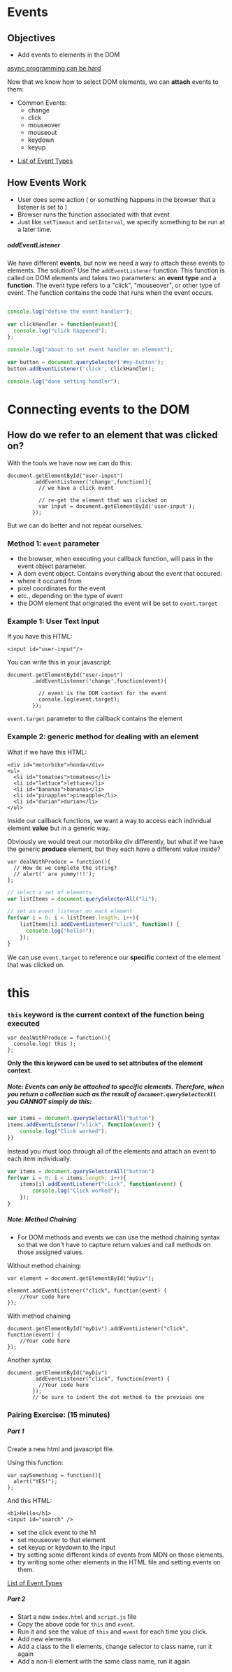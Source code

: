 # Events

## Objectives
* Add events to elements in the DOM


[async programming can be hard](https://twitter.com/julia_asterisk/status/829045121933000708)

Now that we know how to select DOM elements, we can **attach** events to them:

- Common Events:
	- change
	- click
	- mouseover
	- mouseout
	- keydown
	- keyup

* [List of Event Types](https://developer.mozilla.org/en-US/docs/Web/Events)

## How Events Work

* User does some action ( or something happens in the browser that a listener is set to )
* Browser runs the function associated with that event
* Just like `setTimeout` and `setInterval`, we specify something to be run at a later time.

##### addEventListener

We have different **events**, but now we need a way to attach these events to elements. The solution? Use the `addEventListener` function. This function is called on DOM elements and takes two parameters: an **event type** and a **function**. The event type refers to a "click", "mouseover", or other type of event. The function contains the code that runs when the event occurs.

```js

console.log("define the event handler");

var clickHandler = function(event){
  console.log("click happened");
};

console.log("about to set event handler on element");

var button = document.querySelector('#my-button');
button.addEventListener('click', clickHandler);

console.log("done setting handler");
```


# Connecting events to the DOM
## How do we refer to an element that was clicked on?


With the tools we have now we can do this:

```
document.getElementById("user-input")
        .addEventListener('change',function(){
          // we have a click event

          // re-get the element that was clicked on
          var input = document.getElementById('user-input');
        });
```

But we can do better and not repeat ourselves.


### Method 1: `event` parameter
- the browser, when executing your callback function, will pass in the event object parameter.
- A dom event object. Contains everything about the event that occured:
- where it occured from
- pixel coordinates for the event
- etc., depending on the type of event
- the DOM element that originated the event will be set to `event.target`




### Example 1: User Text Input

If you have this HTML:
```
<input id="user-input"/>
```

You can write this in your javascript:
```
document.getElementById("user-input")
        .addEventListener('change',function(event){

          // event is the DOM context for the event
          console.log(event.target);
        });
```

`event.target` parameter to the callback contains the element


### Example 2: generic method for dealing with an element

What if we have this HTML:
```
<div id="motorbike">honda</div>
<ul>
  <li id="tomatoes">tomatoes</li>
  <li id="lettuce">lettuce</li>
  <li id="bananas">bananas</li>
  <li id="pinapples">pineapple</li>
  <li id="durian">durian</li>
</ul>
```



Inside our callback functions, we want a way to access each individual element **value** but in a generic way.

Obviously we would treat our motorbike div differently, but what if we have the generic **produce** element, but they each have a different value inside?



```
var dealWithProduce = function(){
  // How do we complete the string?
  // alert(' are yummy!!!');
};
```


```js
// select a set of elements
var listItems = document.querySelectorAll("li");

// set an event listener on each element
for(var i = 0; i < listItems.length; i++){
    listItems[i].addEventListener("click", function() {
      console.log("hello!");
    });
}
```

We can use `event.target` to reference our **specific** context of the element that was clicked on.


# this

### `this` keyword is the current context of the function being executed

```
var dealWithProduce = function(){
  console.log( this );
};
```

**Only the this keyword can be used to set attributes of the element context.**


##### Note: Events can only be attached to specific elements. Therefore, when you return a collection such as the result of `document.querySelectorAll` you **CANNOT** simply do this:

```js
var items = document.querySelectorAll("button")
items.addEventListener("click", function(event) {
	console.log("Click worked");
})
```


Instead you must loop through all of the elements and attach an event to each item individually.

```js
var items = document.querySelectorAll("button")
for(var i = 0; i < items.length; i++){
    items[i].addEventListener("click", function(event) {
    	console.log("Click worked");
    });
}
```

##### Note: Method Chaining

* For DOM methods and events we can use the method chaining syntax so that we don't have to capture return values and call methods on those assigned values.

Without method chaining:
```
var element = document.getElementById("myDiv");

element.addEventListener("click", function(event) {
	//Your code here
});
```

With method chaining
```
document.getElementById("myDiv").addEventListener("click", function(event) {
	//Your code here
});
```

Another syntax
```
document.getElementById("myDiv")
        .addEventListener("click", function(event) {
          //Your code here
        });
        // be sure to indent the dot method to the previous one
```


### Pairing Exercise: (15 minutes)

##### Part 1
Create a new html and javascript file.


Using this function:
```
var saySomething = function(){
  alert("YES!");
};
```

And this HTML:
```
<h1>Hello</h1>
<input id="search" />
```

* set the click event to the h1
* set mouseover to that element
* set keyup or keydown to the input
* try setting some different kinds of events from MDN on these elements.
* try writing some other elements in the HTML file and setting events on them.

[List of Event Types](https://developer.mozilla.org/en-US/docs/Web/Events)


##### Part 2

- Start a new `index.html` and `script.js` file
- Copy the above code for `this` and `event`.
- Run it and see the value of `this` and `event` for each time you click.
- Add new elements
- Add a class to the li elements, change selector to class name, run it again
- Add a non-li element with the same class name, run it again
